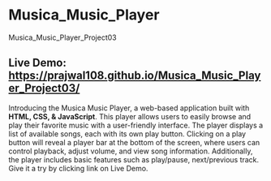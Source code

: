 # Musica_Music_Player
Musica_Music_Player_Project03

## Live Demo: https://prajwal108.github.io/Musica_Music_Player_Project03/

Introducing the Musica Music Player, a web-based application built with <b>HTML, CSS, & JavaScript</b>. This player allows users to easily browse and play their favorite music with a user-friendly interface. The player displays a list of available songs, each with its own play button. Clicking on a play button will reveal a player bar at the bottom of the screen, where users can control playback, adjust volume, and view song information. Additionally, the player includes basic features such as play/pause, next/previous track. Give it a try by clicking link on Live Demo.
